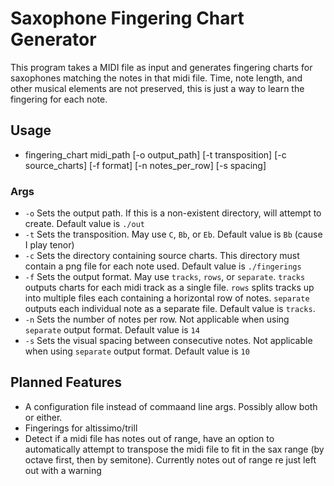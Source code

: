 # Saxophone Fingering Chart Generator   

This program takes a MIDI file as input and generates fingering charts for saxophones matching the notes in that midi file. Time, note length, and other musical elements are not preserved, this is just a way to learn the fingering for each note.

## Usage   
- fingering_chart midi_path [-o output_path] [-t transposition] [-c source_charts] [-f format] [-n notes_per_row] [-s spacing]
### Args
- `-o` Sets the output path. If this is a non-existent directory, will attempt to create. Default value is `./out`
- `-t` Sets the transposition. May use `C`, `Bb`, or `Eb`. Default value is `Bb` (cause I play tenor)
- `-c` Sets the directory containing source charts. This directory must contain a png file for each note used. Default value is `./fingerings`
- `-f` Sets the output format. May use `tracks`, `rows`, or `separate`. `tracks` outputs charts for each midi track as a single file. `rows` splits tracks up into multiple files each containing a horizontal row of notes. `separate` outputs each individual note as a separate file. Default value is `tracks`.
- `-n` Sets the number of notes per row. Not applicable when using `separate` output format. Default value is `14`
- `-s` Sets the visual spacing between consecutive notes. Not applicable when using `separate` output format. Default value is `10`

## Planned Features   
- A configuration file instead of commaand line args. Possibly allow both or either.
- Fingerings for altissimo/trill
- Detect if a midi file has notes out of range, have an option to automatically attempt to transpose the midi file to fit in the sax range (by octave first, then by semitone). Currently notes out of range re just left out with a warning

